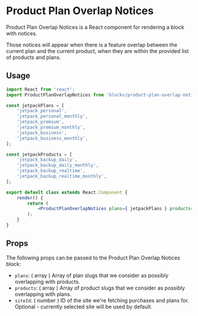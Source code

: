Product Plan Overlap Notices
=======

Product Plan Overlap Notices is a React component for rendering a block with notices.

Those notices will appear when there is a feature overlap between the current plan and the current product, when they are within the provided list of products and plans.

## Usage

```jsx
import React from 'react';
import ProductPlanOverlapNotices from 'blocks/product-plan-overlap-notices';

const jetpackPlans = [
	'jetpack_personal',
	'jetpack_personal_monthly',
	'jetpack_premium',
	'jetpack_premium_monthly',
	'jetpack_business',
	'jetpack_business_monthly',
];

const jetpackProducts = [
	'jetpack_backup_daily',
	'jetpack_backup_daily_monthly',
	'jetpack_backup_realtime',
	'jetpack_backup_realtime_monthly',
];

export default class extends React.Component {
	render() {
		return (
			<ProductPlanOverlapNotices plans={ jetpackPlans } products={ jetpackProducts } />
		);
	}
}
```

## Props

The following props can be passed to the Product Plan Overlap Notices block:

* `plans`: ( array ) Array of plan slugs that we consider as possibly overlapping with products.
* `products`: ( array ) Array of product slugs that we consider as possibly overlapping with plans.
* `siteId`: ( number ) ID of the site we're fetching purchases and plans for. Optional - currently selected site will be used by default.
